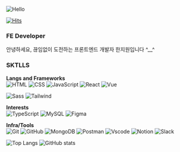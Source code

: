 ![Hello](https://capsule-render.vercel.app/api?type=venom&height=250&color=gradient&text=Hello,%20I'm%20jiwon&fontAlignY=45&fontAlign=50&section=header&fontColor=FFBE98)

[![Hits](https://hits.seeyoufarm.com/api/count/incr/badge.svg?url=https%3A%2F%2Fgithub.com%2Fgomsbft%2Fhit-counter&count_bg=%236DA2D4&title_bg=%2361C8B3&icon=&icon_color=%23E7E7E7&title=hits&edge_flat=false)](https://hits.seeyoufarm.com)

### FE Developer
안녕하세요, 끊임없이 도전하는 프론트엔드 개발자 한지원입니다 ^__^

### SKTLLS
**Langs and Frameworks** <br>
![HTML](https://img.shields.io/badge/HTML-E34F26?style=for-the-badge&logo=html5&logoColor=white)
![CSS](https://img.shields.io/badge/CSS-1572B6?style=for-the-badge&logo=css3&logoColor=white)
![JavaScript](https://img.shields.io/badge/JavaScript-F7DF1E?style=for-the-badge&logo=javascript&logoColor=white)
![React](https://img.shields.io/badge/react-61DAFB?style=for-the-badge&logo=react&logoColor=white)
![Vue](https://img.shields.io/badge/vue-4FC08D?style=for-the-badge&logo=vuedotjs&logoColor=white)

![Sass](https://img.shields.io/badge/sass-CC6699?style=for-the-badge&logo=sass&logoColor=white)
![Tailwind](https://img.shields.io/badge/tailwind-06B6D4?style=for-the-badge&logo=tailwindcss&logoColor=white)



**Interests** <br>
![TypeScript](https://img.shields.io/badge/typescript-3178C6?style=for-the-badge&logo=typescript&logoColor=white)
![MySQL](https://img.shields.io/badge/mysql-4479A1?style=for-the-badge&logo=mysql&logoColor=white)
![Figma](https://img.shields.io/badge/figma-FF7137?style=for-the-badge&logoColor=white)




**Infra/Tools** <br>
![Git](https://img.shields.io/badge/git-80B3FF?style=for-the-badge&logo=gitforwindows&logoColor=white)
![GitHub](https://img.shields.io/badge/github-181717?style=for-the-badge&logo=github&logoColor=white)
![MongoDB](https://img.shields.io/badge/mongodb-47A248?style=for-the-badge&logo=mongodb&logoColor=white)
![Postman](https://img.shields.io/badge/postman-FF6C37?style=for-the-badge&logo=postman&logoColor=white)
![Vscode](https://img.shields.io/badge/vscode-blue?style=for-the-badge&logoColor=white)
![Notion](https://img.shields.io/badge/notion-000000?style=for-the-badge&logo=notion&logoColor=white)
![Slack](https://img.shields.io/badge/slack-4A154B?style=for-the-badge&logo=slack&logoColor=white)




![Top Langs](https://github-readme-stats.vercel.app/api/top-langs/?username=gomsbft&layout=compact)
![GitHub stats](https://github-readme-stats.vercel.app/api?username=gomsbft&show_icons=true&theme=tokyonight)


